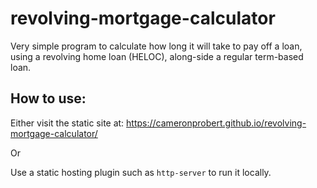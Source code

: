 # revolving-mortgage-calculator

Very simple program to calculate how long it will take to pay off a loan, using a revolving home loan (HELOC), along-side a regular term-based loan.

## How to use:
Either visit the static site at: https://cameronprobert.github.io/revolving-mortgage-calculator/

Or

Use a static hosting plugin such as `http-server` to run it locally.